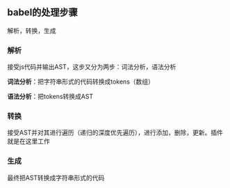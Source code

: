 ## babel的处理步骤

解析，转换，生成

### 解析

接受js代码并输出AST，这步又分为两步：词法分析，语法分析

**词法分析**：把字符串形式的代码转换成tokens（数组）

**语法分析**：把tokens转换成AST 

### 转换

接受AST并对其进行遍历（递归的深度优先遍历），进行添加，删除，更新。插件就是在这里工作

### 生成

最终把AST转换成字符串形式的代码



